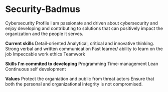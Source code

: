 # Security-Badmus
Cybersecurity Profile
I am passionate and driven about cybersecurity and enjoy developing and contributing to solutions that can positively impact the organization and the people it serves.

**Current skills**
Detail-oriented
Analytical, critical and innovative thinking.
Strong verbal and written communication
Fast learner/ ability to learn on the job
Impeccable work ethics
Teamwork

**Skills I'm commited to developing**
Programming
Time-management
Lean
Continuous self development

**Values**
Protect the organiation and public from threat actors
Ensure that both the personal and organizational integrity is not compromised.
